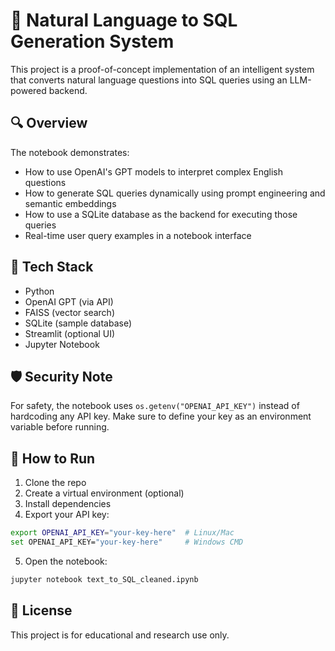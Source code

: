 
# 🧠 Natural Language to SQL Generation System

This project is a proof-of-concept implementation of an intelligent system that converts natural language questions into SQL queries using an LLM-powered backend.

## 🔍 Overview

The notebook demonstrates:
- How to use OpenAI's GPT models to interpret complex English questions
- How to generate SQL queries dynamically using prompt engineering and semantic embeddings
- How to use a SQLite database as the backend for executing those queries
- Real-time user query examples in a notebook interface

## 🧰 Tech Stack

- Python
- OpenAI GPT (via API)
- FAISS (vector search)
- SQLite (sample database)
- Streamlit (optional UI)
- Jupyter Notebook

## 🛡️ Security Note

For safety, the notebook uses `os.getenv("OPENAI_API_KEY")` instead of hardcoding any API key.
Make sure to define your key as an environment variable before running.

## 🚀 How to Run

1. Clone the repo
2. Create a virtual environment (optional)
3. Install dependencies
4. Export your API key:

```bash
export OPENAI_API_KEY="your-key-here"  # Linux/Mac
set OPENAI_API_KEY="your-key-here"     # Windows CMD
```

5. Open the notebook:

```bash
jupyter notebook text_to_SQL_cleaned.ipynb
```

## 📌 License

This project is for educational and research use only.
